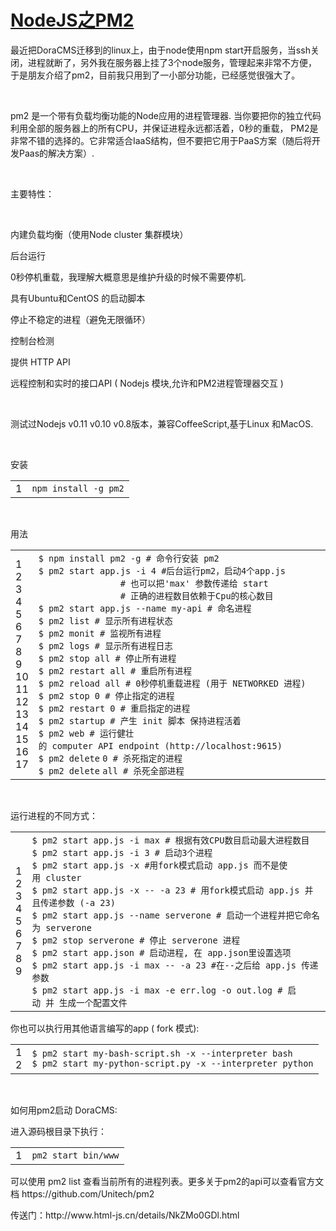 <h1 class="postTitle">
	<a id="cb_post_title_url" class="postTitle2" href="http://www.cnblogs.com/xiaopohou/articles/5690263.html">NodeJS之PM2</a> 
</h1>
<div class="clear">
</div>
<div class="postBody">
	<div id="cnblogs_post_body">
		<p>
			最近把DoraCMS迁移到的linux上，由于node使用npm start开启服务，当ssh关闭，进程就断了，另外我在服务器上挂了3个node服务，管理起来非常不方便，于是朋友介绍了pm2，目前我只用到了一小部分功能，已经感觉很强大了。
		</p>
		<p>
			<br />
		</p>
		<p>
			pm2 是一个带有负载均衡功能的Node应用的进程管理器. 
当你要把你的独立代码利用全部的服务器上的所有CPU，并保证进程永远都活着，0秒的重载， 
PM2是非常不错的选择的。它非常适合IaaS结构，但不要把它用于PaaS方案（随后将开发Paas的解决方案）.
		</p>
		<p>
			&nbsp;
		</p>
		<p>
			主要特性：
		</p>
		<p>
			&nbsp;
		</p>
		<p>
			内建负载均衡（使用Node cluster 集群模块）
		</p>
		<p>
			后台运行
		</p>
		<p>
			0秒停机重载，我理解大概意思是维护升级的时候不需要停机.
		</p>
		<p>
			具有Ubuntu和CentOS 的启动脚本
		</p>
		<p>
			停止不稳定的进程（避免无限循环）
		</p>
		<p>
			控制台检测
		</p>
		<p>
			提供 HTTP API
		</p>
		<p>
			远程控制和实时的接口API ( Nodejs 模块,允许和PM2进程管理器交互 )
		</p>
		<p>
			&nbsp;
		</p>
		<p>
			测试过Nodejs v0.11 v0.10 v0.8版本，兼容CoffeeScript,基于Linux 和MacOS.
		</p>
		<p>
			&nbsp;
		</p>
		<p>
			安装
		</p>
		<div>
			<div id="highlighter_817946" class="syntaxhighlighter js">
				<table cellspacing="0" cellpadding="0" border="0" class="ke-zeroborder">
					<tbody>
						<tr>
							<td class="gutter">
								<div class="line number1 index0 alt2">
									1
								</div>
							</td>
							<td class="code">
								<div class="container">
									<div class="line number1 index0 alt2">
										<code class="js plain">npm&nbsp;install&nbsp;-g&nbsp;pm2</code>
									</div>
								</div>
							</td>
						</tr>
					</tbody>
				</table>
			</div>
		</div>
		<p>
			&nbsp;
		</p>
		<p>
			用法
		</p>
		<div>
			<div id="highlighter_582573" class="syntaxhighlighter js">
				<table cellspacing="0" cellpadding="0" border="0" class="ke-zeroborder">
					<tbody>
						<tr>
							<td class="gutter">
								<div class="line number1 index0 alt2">
									1
								</div>
								<div class="line number2 index1 alt1">
									2
								</div>
								<div class="line number3 index2 alt2">
									3
								</div>
								<div class="line number4 index3 alt1">
									4
								</div>
								<div class="line number5 index4 alt2">
									5
								</div>
								<div class="line number6 index5 alt1">
									6
								</div>
								<div class="line number7 index6 alt2">
									7
								</div>
								<div class="line number8 index7 alt1">
									8
								</div>
								<div class="line number9 index8 alt2">
									9
								</div>
								<div class="line number10 index9 alt1">
									10
								</div>
								<div class="line number11 index10 alt2">
									11
								</div>
								<div class="line number12 index11 alt1">
									12
								</div>
								<div class="line number13 index12 alt2">
									13
								</div>
								<div class="line number14 index13 alt1">
									14
								</div>
								<div class="line number15 index14 alt2">
									15
								</div>
								<div class="line number16 index15 alt1">
									16
								</div>
								<div class="line number17 index16 alt2">
									17
								</div>
							</td>
							<td class="code">
								<div class="container">
									<div class="line number1 index0 alt2">
										<code class="js plain">$&nbsp;npm&nbsp;install&nbsp;pm2&nbsp;-g&nbsp;</code><code class="js preprocessor">#&nbsp;命令行安装&nbsp;pm2</code>
									</div>
									<div class="line number2 index1 alt1">
										<code class="js plain">$&nbsp;pm2&nbsp;start&nbsp;app.js&nbsp;-i&nbsp;4&nbsp;</code><code class="js preprocessor">#后台运行pm2，启动4个app.js</code>
									</div>
									<div class="line number3 index2 alt2">
										<code class="js spaces">&nbsp;&nbsp;&nbsp;&nbsp;&nbsp;&nbsp;&nbsp;&nbsp;&nbsp;&nbsp;&nbsp;&nbsp;&nbsp;&nbsp;&nbsp;&nbsp;</code><code class="js preprocessor">#&nbsp;也可以把'max'&nbsp;参数传递给&nbsp;start</code>
									</div>
									<div class="line number4 index3 alt1">
										<code class="js spaces">&nbsp;&nbsp;&nbsp;&nbsp;&nbsp;&nbsp;&nbsp;&nbsp;&nbsp;&nbsp;&nbsp;&nbsp;&nbsp;&nbsp;&nbsp;&nbsp;</code><code class="js preprocessor">#&nbsp;正确的进程数目依赖于Cpu的核心数目</code>
									</div>
									<div class="line number5 index4 alt2">
										<code class="js plain">$&nbsp;pm2&nbsp;start&nbsp;app.js&nbsp;--name&nbsp;my-api&nbsp;</code><code class="js preprocessor">#&nbsp;命名进程</code>
									</div>
									<div class="line number6 index5 alt1">
										<code class="js plain">$&nbsp;pm2&nbsp;list&nbsp;</code><code class="js preprocessor">#&nbsp;显示所有进程状态</code>
									</div>
									<div class="line number7 index6 alt2">
										<code class="js plain">$&nbsp;pm2&nbsp;monit&nbsp;</code><code class="js preprocessor">#&nbsp;监视所有进程</code>
									</div>
									<div class="line number8 index7 alt1">
										<code class="js plain">$&nbsp;pm2&nbsp;logs&nbsp;</code><code class="js preprocessor">#&nbsp;显示所有进程日志</code>
									</div>
									<div class="line number9 index8 alt2">
										<code class="js plain">$&nbsp;pm2&nbsp;stop&nbsp;all&nbsp;</code><code class="js preprocessor">#&nbsp;停止所有进程</code>
									</div>
									<div class="line number10 index9 alt1">
										<code class="js plain">$&nbsp;pm2&nbsp;restart&nbsp;all&nbsp;</code><code class="js preprocessor">#&nbsp;重启所有进程</code>
									</div>
									<div class="line number11 index10 alt2">
										<code class="js plain">$&nbsp;pm2&nbsp;reload&nbsp;all&nbsp;</code><code class="js preprocessor">#&nbsp;0秒停机重载进程&nbsp;(用于&nbsp;NETWORKED&nbsp;进程)</code>
									</div>
									<div class="line number12 index11 alt1">
										<code class="js plain">$&nbsp;pm2&nbsp;stop&nbsp;0&nbsp;</code><code class="js preprocessor">#&nbsp;停止指定的进程</code>
									</div>
									<div class="line number13 index12 alt2">
										<code class="js plain">$&nbsp;pm2&nbsp;restart&nbsp;0&nbsp;</code><code class="js preprocessor">#&nbsp;重启指定的进程</code>
									</div>
									<div class="line number14 index13 alt1">
										<code class="js plain">$&nbsp;pm2&nbsp;startup&nbsp;</code><code class="js preprocessor">#&nbsp;产生&nbsp;init&nbsp;脚本&nbsp;保持进程活着</code>
									</div>
									<div class="line number15 index14 alt2">
										<code class="js plain">$&nbsp;pm2&nbsp;web&nbsp;</code><code class="js preprocessor">#&nbsp;运行健壮的&nbsp;computer&nbsp;API&nbsp;endpoint&nbsp;(http://localhost:9615)</code>
									</div>
									<div class="line number16 index15 alt1">
										<code class="js plain">$&nbsp;pm2&nbsp;</code><code class="js keyword">delete</code>&nbsp;<code class="js plain">0&nbsp;</code><code class="js preprocessor">#&nbsp;杀死指定的进程</code>
									</div>
									<div class="line number17 index16 alt2">
										<code class="js plain">$&nbsp;pm2&nbsp;</code><code class="js keyword">delete</code>&nbsp;<code class="js plain">all&nbsp;</code><code class="js preprocessor">#&nbsp;杀死全部进程</code>
									</div>
								</div>
							</td>
						</tr>
					</tbody>
				</table>
			</div>
		</div>
		<p>
			&nbsp;
		</p>
		<p>
			运行进程的不同方式：
		</p>
		<div>
			<div id="highlighter_219304" class="syntaxhighlighter js">
				<table cellspacing="0" cellpadding="0" border="0" class="ke-zeroborder">
					<tbody>
						<tr>
							<td class="gutter">
								<div class="line number1 index0 alt2">
									1
								</div>
								<div class="line number2 index1 alt1">
									2
								</div>
								<div class="line number3 index2 alt2">
									3
								</div>
								<div class="line number4 index3 alt1">
									4
								</div>
								<div class="line number5 index4 alt2">
									5
								</div>
								<div class="line number6 index5 alt1">
									6
								</div>
								<div class="line number7 index6 alt2">
									7
								</div>
								<div class="line number8 index7 alt1">
									8
								</div>
								<div class="line number9 index8 alt2">
									9
								</div>
							</td>
							<td class="code">
								<div class="container">
									<div class="line number1 index0 alt2">
										<code class="js plain">$&nbsp;pm2&nbsp;start&nbsp;app.js&nbsp;-i&nbsp;max&nbsp;</code><code class="js preprocessor">#&nbsp;根据有效CPU数目启动最大进程数目</code>
									</div>
									<div class="line number2 index1 alt1">
										<code class="js plain">$&nbsp;pm2&nbsp;start&nbsp;app.js&nbsp;-i&nbsp;3&nbsp;</code><code class="js preprocessor">#&nbsp;启动3个进程</code>
									</div>
									<div class="line number3 index2 alt2">
										<code class="js plain">$&nbsp;pm2&nbsp;start&nbsp;app.js&nbsp;-x&nbsp;</code><code class="js preprocessor">#用fork模式启动&nbsp;app.js&nbsp;而不是使用&nbsp;cluster</code>
									</div>
									<div class="line number4 index3 alt1">
										<code class="js plain">$&nbsp;pm2&nbsp;start&nbsp;app.js&nbsp;-x&nbsp;--&nbsp;-a&nbsp;23&nbsp;</code><code class="js preprocessor">#&nbsp;用fork模式启动&nbsp;app.js&nbsp;并且传递参数&nbsp;(-a&nbsp;23)</code>
									</div>
									<div class="line number5 index4 alt2">
										<code class="js plain">$&nbsp;pm2&nbsp;start&nbsp;app.js&nbsp;--name&nbsp;serverone&nbsp;</code><code class="js preprocessor">#&nbsp;启动一个进程并把它命名为&nbsp;serverone</code>
									</div>
									<div class="line number6 index5 alt1">
										<code class="js plain">$&nbsp;pm2&nbsp;stop&nbsp;serverone&nbsp;</code><code class="js preprocessor">#&nbsp;停止&nbsp;serverone&nbsp;进程</code>
									</div>
									<div class="line number7 index6 alt2">
										<code class="js plain">$&nbsp;pm2&nbsp;start&nbsp;app.json&nbsp;</code><code class="js preprocessor">#&nbsp;启动进程,&nbsp;在&nbsp;app.json里设置选项</code>
									</div>
									<div class="line number8 index7 alt1">
										<code class="js plain">$&nbsp;pm2&nbsp;start&nbsp;app.js&nbsp;-i&nbsp;max&nbsp;--&nbsp;-a&nbsp;23&nbsp;</code><code class="js preprocessor">#在--之后给&nbsp;app.js&nbsp;传递参数</code>
									</div>
									<div class="line number9 index8 alt2">
										<code class="js plain">$&nbsp;pm2&nbsp;start&nbsp;app.js&nbsp;-i&nbsp;max&nbsp;-e&nbsp;err.log&nbsp;-o&nbsp;out.log&nbsp;</code><code class="js preprocessor">#&nbsp;启动&nbsp;并&nbsp;生成一个配置文件</code>
									</div>
								</div>
							</td>
						</tr>
					</tbody>
				</table>
			</div>
		</div>
		<p>
			你也可以执行用其他语言编写的app ( fork 模式):
		</p>
		<div>
			<div id="highlighter_925690" class="syntaxhighlighter js">
				<table cellspacing="0" cellpadding="0" border="0" class="ke-zeroborder">
					<tbody>
						<tr>
							<td class="gutter">
								<div class="line number1 index0 alt2">
									1
								</div>
								<div class="line number2 index1 alt1">
									2
								</div>
							</td>
							<td class="code">
								<div class="container">
									<div class="line number1 index0 alt2">
										<code class="js plain">$&nbsp;pm2&nbsp;start&nbsp;my-bash-script.sh&nbsp;-x&nbsp;--interpreter&nbsp;bash</code>
									</div>
									<div class="line number2 index1 alt1">
										<code class="js plain">$&nbsp;pm2&nbsp;start&nbsp;my-python-script.py&nbsp;-x&nbsp;--interpreter&nbsp;python</code>
									</div>
								</div>
							</td>
						</tr>
					</tbody>
				</table>
			</div>
		</div>
		<p>
			&nbsp;
		</p>
		<p>
			如何用pm2启动 DoraCMS:
		</p>
		<p>
			进入源码根目录下执行：
		</p>
		<div>
			<div id="highlighter_211821" class="syntaxhighlighter js">
				<table cellspacing="0" cellpadding="0" border="0" class="ke-zeroborder">
					<tbody>
						<tr>
							<td class="gutter">
								<div class="line number1 index0 alt2">
									1
								</div>
							</td>
							<td class="code">
								<div class="container">
									<div class="line number1 index0 alt2">
										<code class="js plain">pm2&nbsp;start&nbsp;bin/www</code>
									</div>
								</div>
							</td>
						</tr>
					</tbody>
				</table>
			</div>
		</div>
		<p>
			可以使用 pm2 list 查看当前所有的进程列表。更多关于pm2的api可以查看官方文档&nbsp;https://github.com/Unitech/pm2
		</p>
		<p>
			传送门：http://www.html-js.cn/details/NkZMo0GDl.html
		</p>
	</div>
</div>